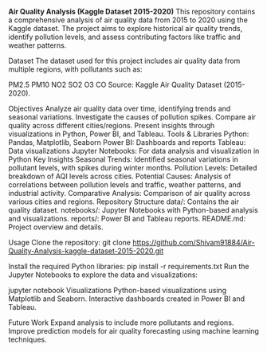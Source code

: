 **Air Quality Analysis (Kaggle Dataset 2015-2020)**
This repository contains a comprehensive analysis of air quality data from 2015 to 2020 using the Kaggle dataset. The project aims to explore historical air quality trends, identify pollution levels, and assess contributing factors like traffic and weather patterns.

Dataset
The dataset used for this project includes air quality data from multiple regions, with pollutants such as:

PM2.5
PM10
NO2
SO2
O3
CO
Source: Kaggle Air Quality Dataset (2015-2020).

Objectives
Analyze air quality data over time, identifying trends and seasonal variations.
Investigate the causes of pollution spikes.
Compare air quality across different cities/regions.
Present insights through visualizations in Python, Power BI, and Tableau.
Tools & Libraries
Python: Pandas, Matplotlib, Seaborn
Power BI: Dashboards and reports
Tableau: Data visualizations
Jupyter Notebooks: For data analysis and visualization in Python
Key Insights
Seasonal Trends: Identified seasonal variations in pollutant levels, with spikes during winter months.
Pollution Levels: Detailed breakdown of AQI levels across cities.
Potential Causes: Analysis of correlations between pollution levels and traffic, weather patterns, and industrial activity.
Comparative Analysis: Comparison of air quality across various cities and regions.
Repository Structure
data/: Contains the air quality dataset.
notebooks/: Jupyter Notebooks with Python-based analysis and visualizations.
reports/: Power BI and Tableau reports.
README.md: Project overview and details.

Usage
Clone the repository:
git clone https://github.com/Shivam91884/Air-Quality-Analysis-kaggle-dataset-2015-2020.git

Install the required Python libraries:
pip install -r requirements.txt
Run the Jupyter Notebooks to explore the data and visualizations:

jupyter notebook
Visualizations
Python-based visualizations using Matplotlib and Seaborn.
Interactive dashboards created in Power BI and Tableau.

Future Work
Expand analysis to include more pollutants and regions.
Improve prediction models for air quality forecasting using machine learning techniques.

